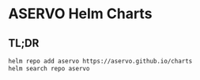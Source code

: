 # ASERVO Helm Charts

## TL;DR

```bash
helm repo add aservo https://aservo.github.io/charts
helm search repo aservo
```
